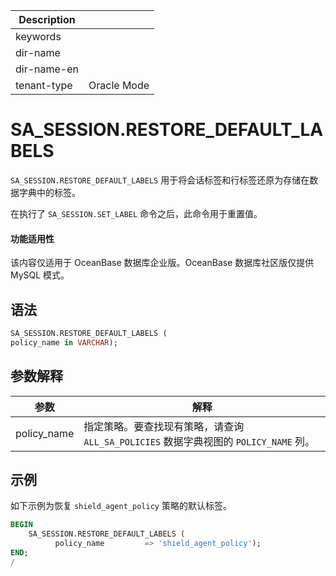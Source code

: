 | Description   |                 |
|---------------|-----------------|
| keywords      |                 |
| dir-name      |                 |
| dir-name-en   |                 |
| tenant-type   | Oracle Mode     |

# SA_SESSION.RESTORE_DEFAULT_LABELS

`SA_SESSION.RESTORE_DEFAULT_LABELS` 用于将会话标签和行标签还原为存储在数据字典中的标签。

在执行了 `SA_SESSION.SET_LABEL` 命令之后，此命令用于重置值。

  <main id="notice" >
    <h4>功能适用性</h4>
    <p>该内容仅适用于 OceanBase 数据库企业版。OceanBase 数据库社区版仅提供 MySQL 模式。</p>
  </main>

## 语法

```sql
SA_SESSION.RESTORE_DEFAULT_LABELS (
policy_name in VARCHAR);
```



## 参数解释



|   **参数**    |                          **解释**                           |
|-------------|-----------------------------------------------------------|
| policy_name | 指定策略。要查找现有策略，请查询 `ALL_SA_POLICIES` 数据字典视图的 `POLICY_NAME` 列。 |



## 示例

如下示例为恢复 `shield_agent_policy` 策略的默认标签。

```sql
BEGIN
    SA_SESSION.RESTORE_DEFAULT_LABELS (
          policy_name         => 'shield_agent_policy');
END;
/
```



